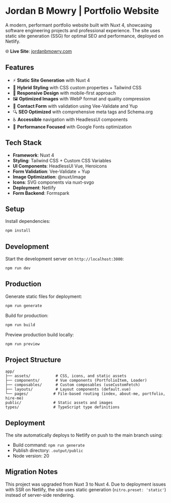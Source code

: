 # Jordan B Mowry | Portfolio Website

A modern, performant portfolio website built with Nuxt 4, showcasing software engineering projects and professional experience. The site uses static site generation (SSG) for optimal SEO and performance, deployed on Netlify.

🌐 **Live Site**: [jordanbmowry.com](https://jordanbmowry.com)

## Features

- ⚡ **Static Site Generation** with Nuxt 4
- 🎨 **Hybrid Styling** with CSS custom properties + Tailwind CSS
- 📱 **Responsive Design** with mobile-first approach
- 🖼️ **Optimized Images** with WebP format and quality compression
- 📧 **Contact Form** with validation using Vee-Validate and Yup
- 🔍 **SEO Optimized** with comprehensive meta tags and Schema.org
- ♿ **Accessible** navigation with HeadlessUI components
- 🎯 **Performance Focused** with Google Fonts optimization

## Tech Stack

- **Framework**: Nuxt 4
- **Styling**: Tailwind CSS + Custom CSS Variables
- **UI Components**: HeadlessUI Vue, Heroicons
- **Form Validation**: Vee-Validate + Yup
- **Image Optimization**: @nuxt/image
- **Icons**: SVG components via nuxt-svgo
- **Deployment**: Netlify
- **Form Backend**: Formspark

## Setup

Install dependencies:

```bash
npm install
```

## Development

Start the development server on `http://localhost:3000`:

```bash
npm run dev
```

## Production

Generate static files for deployment:

```bash
npm run generate
```

Build for production:

```bash
npm run build
```

Preview production build locally:

```bash
npm run preview
```

## Project Structure

```
app/
├── assets/           # CSS, icons, and static assets
├── components/       # Vue components (PortfolioItem, Loader)
├── composables/      # Custom composables (useCustomFetch)
├── layouts/          # Layout components (default.vue)
└── pages/           # File-based routing (index, about-me, portfolio, hire-me)
public/              # Static assets and images
types/               # TypeScript type definitions
```

## Deployment

The site automatically deploys to Netlify on push to the main branch using:

- Build command: `npm run generate`
- Publish directory: `.output/public`
- Node version: 20

## Migration Notes

This project was upgraded from Nuxt 3 to Nuxt 4. Due to deployment issues with SSR on Netlify, the site uses static generation (`nitro.preset: 'static'`) instead of server-side rendering.
